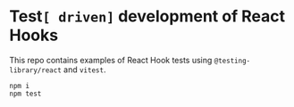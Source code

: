 # Test`[ driven]` development of React Hooks

This repo contains examples of React Hook tests using `@testing-library/react` and `vitest`.  

```shell
npm i
npm test
```
